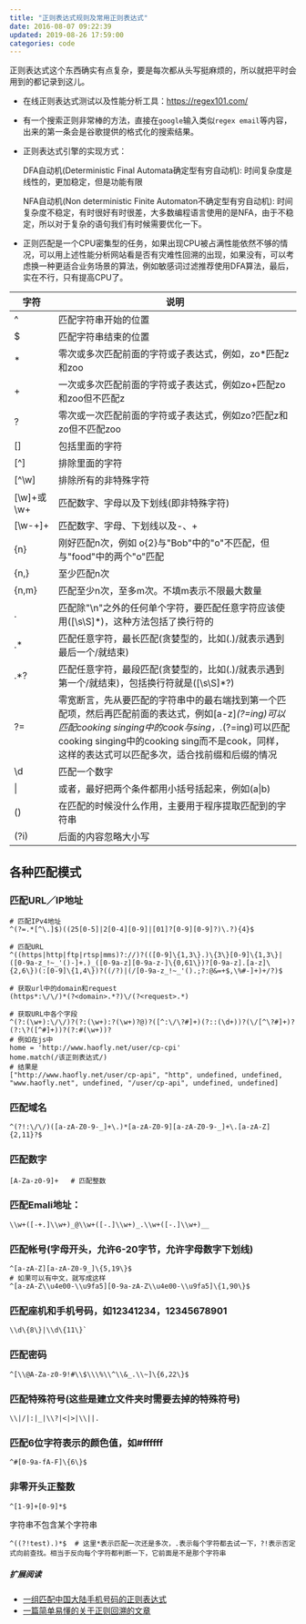 ```yaml
---
title: "正则表达式规则及常用正则表达式"
date: 2016-08-07 09:22:39
updated: 2019-08-26 17:59:00
categories: code
---
```

正则表达式这个东西确实有点复杂，要是每次都从头写挺麻烦的，所以就把平时会用到的都记录到这儿。

- 在线正则表达式测试以及性能分析工具：https://regex101.com/

- 有一个搜索正则非常棒的方法，直接在`google`输入类似`regex email`等内容，出来的第一条会是谷歌提供的格式化的搜索结果。

- 正则表达式引擎的实现方式：

  DFA自动机(Deterministic Final Automata确定型有穷自动机): 时间复杂度是线性的，更加稳定，但是功能有限

  NFA自动机(Non deterministic Finite Automaton不确定型有穷自动机): 时间复杂度不稳定，有时很好有时很差，大多数编程语言使用的是NFA，由于不稳定，所以对于复杂的语句我们有时候需要优化一下。

- 正则匹配是一个CPU密集型的任务，如果出现CPU被占满性能依然不够的情况，可以用上述性能分析网站看是否有灾难性回溯的出现，如果没有，可以考虑换一种更适合业务场景的算法，例如敏感词过滤推荐使用DFA算法，最后，实在不行，只有提高CPU了。

| 字符       | 说明                                                         |
| ---------- | ------------------------------------------------------------ |
| ^          | 匹配字符串开始的位置                                         |
| $          | 匹配字符串结束的位置                                         |
| *          | 零次或多次匹配前面的字符或子表达式，例如，zo*匹配z和zoo      |
| +          | 一次或多次匹配前面的字符或子表达式，例如zo+匹配zo和zoo但不匹配z |
| ?          | 零次或一次匹配前面的字符或子表达式，例如zo?匹配z和zo但不匹配zoo |
| []         | 包括里面的字符                                               |
| [^]        | 排除里面的字符                                               |
| [^\w]      | 排除所有的非特殊字符                                         |
| [\w]+或\w+ | 匹配数字、字母以及下划线(即非特殊字符)                       |
| [\w-+]+    | 匹配数字、字母、下划线以及-、+                               |
| \{n\}      | 刚好匹配n次，例如 o\{2\}与"Bob"中的"o"不匹配，但与"food"中的两个"o"匹配 |
| \{n,\}     | 至少匹配n次                                                  |
| \{n,m\}    | 匹配至少n次，至多m次。不填m表示不限最大数量                  |
| .          | 匹配除"\\n"之外的任何单个字符，要匹配任意字符应该使用([\s\S]*)，这种方法包括了换行符的 |
| .*         | 匹配任意字符，最长匹配(贪婪型的，比如(.)/就表示遇到最后一个/就结束) |
| .*?        | 匹配任意字符，最段匹配(贪婪型的，比如(.)/就表示遇到第一个/就结束)，包括换行符就是([\s\S]*?) |
| ?=         | 零宽断言，先从要匹配的字符串中的最右端找到第一个匹配项，然后再匹配前面的表达式，例如[a-z]*(?=ing)可以匹配cooking singing中的cook与sing，.*(?=ing)可以匹配cooking singing中的cooking sing而不是cook，同样，这样的表达式可以匹配多次，适合找前缀和后缀的情况 |
| \d         | 匹配一个数字                                                 |
| \|         | 或者，最好把两个条件都用小括号括起来，例如(a\|b)             |
| ()         | 在匹配的时候没什么作用，主要用于程序提取匹配到的字符串       |
| (?i)       | 后面的内容忽略大小写                                         |

<!--more-->

## 各种匹配模式

### 匹配URL／IP地址

```shell
# 匹配IPv4地址
^(?=.*[^\.]$)((25[0-5]|2[0-4][0-9]|[01]?[0-9][0-9]?)\.?){4}$

# 匹配URL
^((https|http|ftp|rtsp|mms)?://)?(([0-9]\{1,3\}.)\{3\}[0-9]\{1,3\}|([0-9a-z_!~_'()-]+.)_([0-9a-z][0-9a-z-]\{0,61\})?[0-9a-z].[a-z]\{2,6\})(:[0-9]\{1,4\})?((/?)|(/[0-9a-z_!~_'().;?:@&=+$,\%#-]+)+/?)$

# 获取url中的domain和request
(https*:\/\/)*(?<domain>.*?)\/(?<request>.*)

# 获取URL中各个字段
^(?:(\w+):\/\/)?(?:(\w+):?(\w+)?@)?([^:\/\?#]+)(?::(\d+))?(\/[^\?#]+)?(?:\?([^#]+))?(?:#(\w+))?
# 例如在js中
home = 'http://www.haofly.net/user/cp-cpi'
home.match(/该正则表达式/)
# 结果是
["http://www.haofly.net/user/cp-api", "http", undefined, undefined, "www.haofly.net", undefined, "/user/cp-api", undefined, undefined]
```

### 匹配域名

```shell
^(?!:\/\/)([a-zA-Z0-9-_]+\.)*[a-zA-Z0-9][a-zA-Z0-9-_]+\.[a-zA-Z]{2,11}?$
```

### 匹配数字

	[A-Za-z0-9]+   # 匹配整数

### 匹配Emali地址：
	\\w+([-+.]\\w+)_@\\w+([-.]\\w+)_.\\w+([-.]\\w+)__

### 匹配帐号(字母开头，允许6-20字节，允许字母数字下划线)
	^[a-zA-Z][a-zA-Z0-9_]\{5,19\}$
	# 如果可以有中文，就写成这样
	^[a-zA-Z\\u4e00-\\u9fa5][0-9a-zA-Z\\u4e00-\\u9fa5]\{1,90\}$

### 匹配座机和手机号码，如12341234，12345678901
	\\d\{8\}|\\d\{11\}`

### 匹配密码
	^[\\@A-Za-z0-9!#\\$\\\%\\^\\&_.\\~]\{6,22\}$
### 匹配特殊符号(这些是建立文件夹时需要去掉的特殊符号)
	\\|/|:|_|\\?|<|>|\\||.

### 匹配6位字符表示的颜色值，如#ffffff
	^#[0-9a-fA-F]\{6\}$

### 非零开头正整数
	^[1-9]+[0-9]*$
字符串不包含某个字符串

```shell
^((?!test).)*$	# 这里*表示匹配一次还是多次，.表示每个字符都去试一下，?!表示否定式向前查找。相当于反向每个字符都判断一下，它前面是不是那个字符串
```

##### 扩展阅读

- [一组匹配中国大陆手机号码的正则表达式](<https://github.com/VincentSit/ChinaMobilePhoneNumberRegex>)
- [一篇简单易懂的关于正则回溯的文章](https://mp.weixin.qq.com/s?__biz=MzA4MjIyNTY0MQ==&mid=2647738965&idx=1&sn=61706e46fc7cf175ebc17fe5472f9f95&scene=21#wechat_redirect)